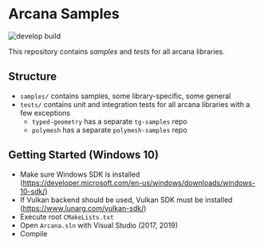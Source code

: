 # Arcana Samples

![develop build](https://github.com/project-arcana/arcana-samples/workflows/CMake%20Build%20Matrix/badge.svg?branch=develop)

This repository contains *samples* and *tests* for all arcana libraries.


## Structure

* `samples/` contains samples, some library-specific, some general
* `tests/` contains unit and integration tests for all arcana libraries with a few exceptions
    * `typed-geometry` has a separate `tg-samples` repo
    * `polymesh` has a separate `polymesh-samples` repo


## Getting Started (Windows 10)

* Make sure Windows SDK is installed (https://developer.microsoft.com/en-us/windows/downloads/windows-10-sdk/)
* If Vulkan backend should be used, Vulkan SDK must be installed (https://www.lunarg.com/vulkan-sdk/)
* Execute root `CMakeLists.txt`
* Open `Arcana.sln` with Visual Studio (2017, 2019)
* Compile
